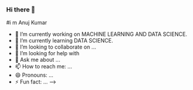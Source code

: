 ### Hi there 👋

#i m Anuj Kumar

- 🔭 I’m currently working on MACHINE LEARNING AND DATA SCIENCE.
- 🌱 I’m currently learning DATA SCIENCE.
- 👯 I’m looking to collaborate on ...
- 🤔 I’m looking for help with 
- 💬 Ask me about ...
- 📫 How to reach me: ...
- 😄 Pronouns: ...
- ⚡ Fun fact: ...
-->
